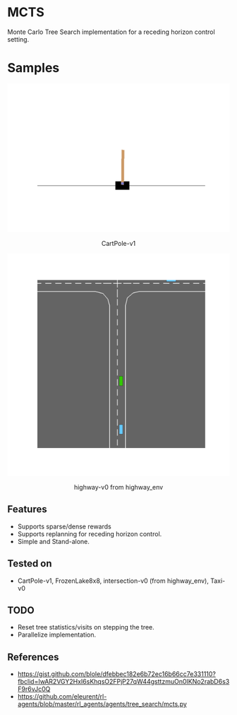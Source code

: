 # MCTS
Monte Carlo Tree Search implementation for a receding horizon control setting.

# Samples

<p align="center">
  <img src="/samples/gym_animation.gif" alt="Sublime's custom image"/>
</p>
<p align="center"> 
   CartPole-v1
 </p>
<p align="center">
  <img src="/samples/intersection.gif" alt="Sublime's custom image"/>
</p>

<p align="center"> 
   highway-v0 from highway_env
 </p>

## Features

- Supports sparse/dense rewards
- Supports replanning for receding horizon control.
- Simple and Stand-alone. 

## Tested on

- CartPole-v1, FrozenLake8x8, intersection-v0 (from highway_env), Taxi-v0

## TODO 

- Reset tree statistics/visits on stepping the tree.
- Parallelize implementation.

## References

- https://gist.github.com/blole/dfebbec182e6b72ec16b66cc7e331110?fbclid=IwAR2VGY2HxI6sKhqsO2FPjP27qW44gsttzmuOn0IKNo2rabD6s3F9r6vJc0Q
- https://github.com/eleurent/rl-agents/blob/master/rl_agents/agents/tree_search/mcts.py
